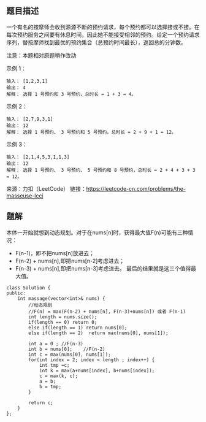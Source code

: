 ## 题目描述
一个有名的按摩师会收到源源不断的预约请求，每个预约都可以选择接或不接。在每次预约服务之间要有休息时间，因此她不能接受相邻的预约。给定一个预约请求序列，替按摩师找到最优的预约集合（总预约时间最长），返回总的分钟数。

注意：本题相对原题稍作改动


示例 1：
```
输入： [1,2,3,1]
输出： 4
解释： 选择 1 号预约和 3 号预约，总时长 = 1 + 3 = 4。
```
示例 2：
```
输入： [2,7,9,3,1]
输出： 12
解释： 选择 1 号预约、 3 号预约和 5 号预约，总时长 = 2 + 9 + 1 = 12。
```
示例 3：
```
输入： [2,1,4,5,3,1,1,3]
输出： 12
解释： 选择 1 号预约、 3 号预约、 5 号预约和 8 号预约，总时长 = 2 + 4 + 3 + 3 = 12。
```
来源：力扣（LeetCode）
链接：https://leetcode-cn.com/problems/the-masseuse-lcci

## 题解
本体一开始就想到动态规划。对于在nums[n]时，获得最大值F(n)可能有三种情况：
* F(n-1)，即不把nums[n]放进去；
* F(n-2) + nums[n],即把nums[n-2]考虑进去；
* F(n-3) + nums[n],即把nums[n-3]考虑进去。
最后的结果就是这三个值得最大值。

```
class Solution {
public:
    int massage(vector<int>& nums) {
        //动态规划
        //F(n) = max(F(n-2) + nums[n], F(n-3)+nums[n]) 或者 F(n-1)
        int length = nums.size();
        if(length == 0) return 0;
        else if(length == 1) return nums[0];
        else if(length == 2)  return max(nums[0], nums[1]);

        int a = 0 ; //F(n-3)
        int b = nums[0];    //F(n-2)
        int c = max(nums[0], nums[1]); 
        for(int index = 2; index < length ; index++) {
            int tmp =c;
            int k = max(a+nums[index], b+nums[index]);
            c = max(k, c);
            a = b;
            b = tmp;
        } 

        return c;
    }
};
```